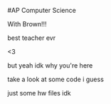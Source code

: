 #AP Computer Science

With Brown!!!

best teacher evr

<3

but yeah idk why you're here

take a look at some code i guess

just some hw files idk
